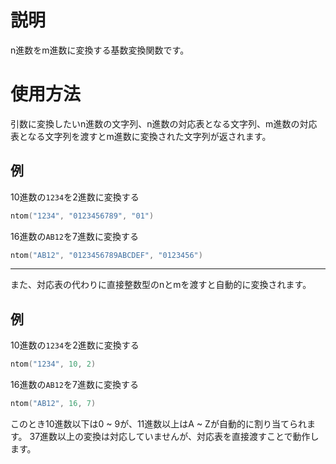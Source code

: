 # 説明
n進数をm進数に変換する基数変換関数です。

# 使用方法
引数に変換したいn進数の文字列、n進数の対応表となる文字列、m進数の対応表となる文字列を渡すとm進数に変換された文字列が返されます。
## 例
10進数の`1234`を2進数に変換する
```cpp
ntom("1234", "0123456789", "01")
```
16進数の`AB12`を7進数に変換する
```cpp
ntom("AB12", "0123456789ABCDEF", "0123456")
```
***
また、対応表の代わりに直接整数型のnとmを渡すと自動的に変換されます。
## 例
10進数の`1234`を2進数に変換する
```cpp
ntom("1234", 10, 2)
```
16進数の`AB12`を7進数に変換する
```cpp
ntom("AB12", 16, 7)
```
このとき10進数以下は0 ~ 9が、11進数以上はA ~ Zが自動的に割り当てられます。
37進数以上の変換は対応していませんが、対応表を直接渡すことで動作します。
